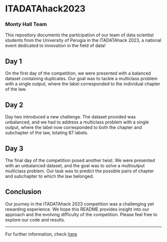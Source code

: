 # ITADATAhack2023
### Monty Hall Team
This repository documents the participation of our team of data scientist students from the University of Perugia in the ITADATAhack 2023, a national event dedicated to innovation in the field of data!

## Day 1
On the first day of the competition, we were presented with a balanced dataset containing duplicates. Our goal was to tackle a multiclass problem with a single output, where the label corresponded to the individual chapter of the law.

## Day 2
Day two introduced a new challenge. The dataset provided was unbalanced, and we had to address a multiclass problem with a single output, where the label now corresponded to both the chapter and subchapter of the law, totaling 87 labels.

## Day 3
The final day of the competition posed another twist. We were presented with an unbalanced dataset, and the goal was to solve a multioutput multiclass problem. Our task was to predict the possible pairs of chapter and subchapter to which the law belonged.

## Conclusion
Our journey in the ITADATAhack 2023 competition was a challenging yet rewarding experience. We hope this README provides insight into our approach and the evolving difficulty of the competition. Please feel free to explore our code and results.
___
For further information, check [here](./Final_Presentation.pdf)
